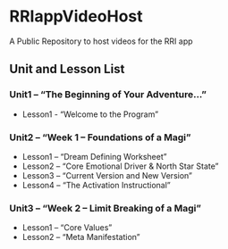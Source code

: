 # RRIappVideoHost
A Public Repository to host videos for the RRI app
## Unit and Lesson List
### Unit1 – “The Beginning of Your Adventure...”
-	Lesson1 - “Welcome to the Program”
### Unit2 – “Week 1 – Foundations of a Magi”
-	Lesson1 – “Dream Defining Worksheet”
-	Lesson2 – “Core Emotional Driver & North Star State”
-	Lesson3 – “Current Version and New Version”
-	Lesson4 – “The Activation Instructional”
### Unit3 – “Week 2 – Limit Breaking of a Magi”
-	Lesson1 – “Core Values”
-	Lesson2 – “Meta Manifestation”


